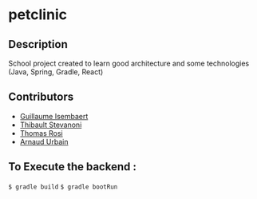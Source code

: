# petclinic
## Description
School project created to learn good architecture and some technologies (Java, Spring, Gradle, React)

## Contributors
- [Guillaume Isembaert](https://github.com/Loukourou)
- [Thibault Stevanoni](https://github.com/thib050697)
- [Thomas Rosi](https://github.com/ThomasRosi)
- [Arnaud Urbain](https://github.com/Dexnaw)

## To Execute the backend :
`$ gradle build`
`$ gradle bootRun`
